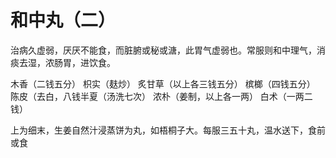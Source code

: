 # 和中丸（二）



治病久虚弱，厌厌不能食，而脏腑或秘或溏，此胃气虚弱也。常服则和中理气，消痰去湿，浓肠胃，进饮食。

木香（二钱五分） 枳实（麸炒） 炙甘草（以上各三钱五分） 槟榔（四钱五分） 陈皮（去白，八钱半夏（汤洗七次） 浓朴（姜制，以上各一两） 白术（一两二钱）

上为细末，生姜自然汁浸蒸饼为丸，如梧桐子大。每服三五十丸，温水送下，食前或食
